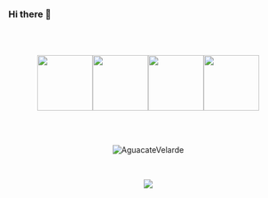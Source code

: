 ### Hi there 👋


<br>
<br>
<p align="center">
  <img src="https://media3.giphy.com/media/ln7z2eWriiQAllfVcn/200w.webp" width="100"><img src="https://i.giphy.com/media/eNAsjO55tPbgaor7ma/200w.webp" width="100"><img src="https://i.giphy.com/media/KzJkzjggfGN5Py6nkT/200.webp" width="100"><img src="https://i.giphy.com/media/IdyAQJVN2kVPNUrojM/200.webp" width="100">
</p>
<br>
<br>
<p align="center"><img src="https://komarev.com/ghpvc/?username=AguacateVelarde" alt="AguacateVelarde" /> </p>
<br>

 <p align="center"> 
    <img src="https://github-readme-stats.vercel.app/api?username=AguacateVelarde&show_icons=true">
 </p>
